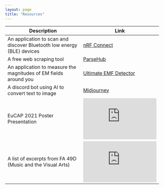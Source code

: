 ```yaml
---
layout: page
title: "Resources"
---
```

  
 <head>
</head>

<!-- Google tag (gtag.js) -->
<script async src="https://www.googletagmanager.com/gtag/js?id=G-TTC6RSBSSV"></script>
<script>
  window.dataLayer = window.dataLayer || [];
  function gtag(){dataLayer.push(arguments);}
  gtag('js', new Date());
  gtag('config', 'G-TTC6RSBSSV');
</script>

<table>
  <thead>
    <tr>
      <th>Description</th>
      <th>Link</th>
    </tr>
  </thead>
  <tbody>
    <tr>
      <td>An application to scan and discover Bluetooth low energy (BLE) devices</td>
      <td><a href="https://play.google.com/store/apps/details?id=no.nordicsemi.android.mcp&amp;hl=tr&amp;gl=US">nRF Connect</a></td>
    </tr>
    <tr>
      <td>A free web scraping tool</td>
      <td><a href="https://www.parsehub.com/">ParseHub</a></td>
    </tr>
    <tr>
      <td>An application to measure the magnitudes of EM fields around you</td>
      <td><a href="https://play.google.com/store/apps/details?id=com.mreprogramming.ultimateemfdetector&amp;hl=tr&amp;gl=US">Ultimate EMF Detector</a></td>
    </tr>
    <tr>
      <td>A discord bot using AI to convert text to image</td>
      <td><a href="https://www.midjourney.com/home/">Midjourney</a></td>
    </tr>
    <tr>
      <td>EuCAP 2021 Poster Presentation</td>
      <td>
       <div id='outerdiv' style="width:240px; overflow-x:hidden;">
        <iframe width="240" height="135" src="https://www.youtube.com/embed/ivT4r4EqRKQ" title="YouTube video player" frameborder="0" allow="accelerometer; autoplay; clipboard-write; encrypted-media; gyroscope; picture-in-picture" allowfullscreen></iframe>
       </div>
     </td>
    </tr>
    <tr>
      <td>A list of excerpts from FA 49D (Music and the Visual Arts)</td>
      <td>
       <div id='outerdiv' style="width:240px; overflow-x:hidden;"> 
        <iframe width="240" height="135" src="https://www.youtube.com/embed/videoseries?list=PLy_w9_hh-bC0twUliXaUUJExZqmtse6Pq" title="YouTube video player" frameborder="0" allow="accelerometer; autoplay; clipboard-write; encrypted-media; gyroscope; picture-in-picture" allowfullscreen></iframe>
       </div>
     </td>
    </tr>
  </tbody>
</table>
